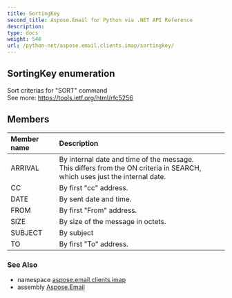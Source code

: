 ```yaml
---
title: SortingKey
second_title: Aspose.Email for Python via .NET API Reference
description: 
type: docs
weight: 540
url: /python-net/aspose.email.clients.imap/sortingkey/
---
```


## SortingKey enumeration

Sort criterias for "SORT" command <br/>            See more: https://tools.ietf.org/html/rfc5256

## Members
| Member name | Description |
| :- | :- |
|ARRIVAL|By internal date and time of the message.  <br/>            This differs from the ON criteria in SEARCH, which uses just the internal date.|
|CC|By first "cc" address.|
|DATE|By sent date and time.|
|FROM|By first "From" address.|
|SIZE|By size of the message in octets.|
|SUBJECT|By subject|
|TO|By first "To" address.|

### See Also

* namespace [aspose.email.clients.imap](/python-net/aspose.email.clients.imap/)
* assembly [Aspose.Email](/python-net/)

